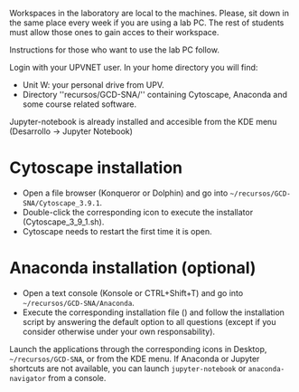 
Workspaces in the laboratory are local to the machines. Please, sit down in the same place every week if you are using a lab PC. The rest of students must allow those ones to gain acces to their workspace.

Instructions for those who want to use the lab PC follow.

Login with your UPVNET user. In your home directory you will find:

- Unit W: your personal drive from UPV.
- Directory ''recursos/GCD-SNA/'' containing Cytoscape, Anaconda and some course related software.

Jupyter-notebook is already installed and accesible from the KDE menu (Desarrollo -> Jupyter Notebook)

# Cytoscape installation

- Open a file browser (Konqueror or Dolphin) and go into `~/recursos/GCD-SNA/Cytoscape_3.9.1`. 
- Double-click the corresponding icon to execute the installator (Cytoscape_3_9_1.sh).
- Cytoscape needs to restart the first time it is open.

# Anaconda installation (optional)
- Open a text console (Konsole or CTRL+Shift+T) and go into `~/recursos/GCD-SNA/Anaconda`.
- Execute the corresponding installation file () and follow the installation script by answering the default option to all questions (except if you consider otherwise under your own responsability).

Launch the applications through the corresponding icons in Desktop, `~/recursos/GCD-SNA`, or from the KDE menu. If Anaconda or Jupyter shortcuts are not available, you can launch `jupyter-notebook` or `anaconda-navigator` from a console.
